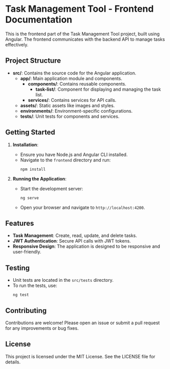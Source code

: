 # Task Management Tool - Frontend Documentation

This is the frontend part of the Task Management Tool project, built using Angular. The frontend communicates with the backend API to manage tasks effectively.

## Project Structure

- **src/**: Contains the source code for the Angular application.
  - **app/**: Main application module and components.
    - **components/**: Contains reusable components.
      - **task-list/**: Component for displaying and managing the task list.
    - **services/**: Contains services for API calls.
  - **assets/**: Static assets like images and styles.
  - **environments/**: Environment-specific configurations.
  - **tests/**: Unit tests for components and services.

## Getting Started

1. **Installation**: 
   - Ensure you have Node.js and Angular CLI installed.
   - Navigate to the `frontend` directory and run:
     ```
     npm install
     ```

2. **Running the Application**:
   - Start the development server:
     ```
     ng serve
     ```
   - Open your browser and navigate to `http://localhost:4200`.

## Features

- **Task Management**: Create, read, update, and delete tasks.
- **JWT Authentication**: Secure API calls with JWT tokens.
- **Responsive Design**: The application is designed to be responsive and user-friendly.

## Testing

- Unit tests are located in the `src/tests` directory.
- To run the tests, use:
  ```
  ng test
  ```

## Contributing

Contributions are welcome! Please open an issue or submit a pull request for any improvements or bug fixes.

## License

This project is licensed under the MIT License. See the LICENSE file for details.